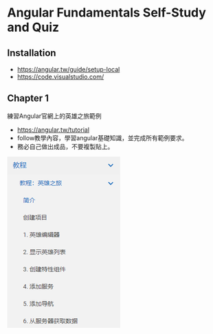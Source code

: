 # Angular Fundamentals Self-Study and Quiz

## Installation
- https://angular.tw/guide/setup-local
- https://code.visualstudio.com/

## Chapter 1

練習Angular官網上的英雄之旅範例

- https://angular.tw/tutorial
- follow教學內容，學習angular基礎知識，並完成所有範例要求。
- 務必自己做出成品，不要複製貼上。


![](hero.png)
